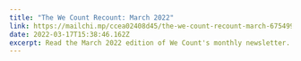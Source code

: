 ```yaml
---
title: "The We Count Recount: March 2022"
link: https://mailchi.mp/ccea02408d45/the-we-count-recount-march-6754997
date: 2022-03-17T15:38:46.162Z
excerpt: Read the March 2022 edition of We Count's monthly newsletter.
---
```


